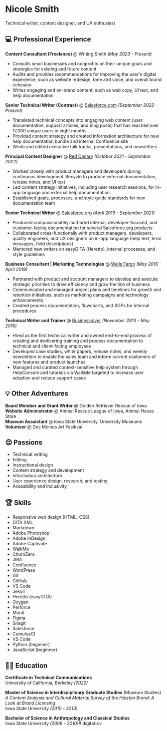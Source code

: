 # Nicole Smith

Technical writer, content designer, and UX enthusiast

## :computer: Professional Experience

**Content Consultant (Freelance)** @ Writing Smith _(May 2023 - Present)_
- Consults small businesses and nonprofits on their unique goals and strategies for existing and future content
- Audits and provides recommendations for improving the user's digital experience, such as website redesign, tone and voice, and overall brand cohesion
- Writes engaging and on-brand content, such as web copy, UI text, and help documentation

**Senior Technical Writer (Contract)** @ [Salesforce.com](https://www.salesforce.com/) _(September 2022 - Present)_
- Translated technical concepts into engaging web content (user documentation, support articles, and blog posts) that has reached over 17,000 unique users in eight months
- Provided content strategy and created information architecture for new help documentation bundle and internal Confluence site
- Wrote and edited executive talk tracks, presentations, and newsletters 

**Principal Content Designer** @ [Red Canary](https://redcanary.com/) _(October 2021 - September 2022)_
- Worked closely with product managers and developers during continuous development lifecycle to produce external documentation, release notes, and UI text
- Led content strategy initiatives, including user research sessions, for in-app language and external help documentation
- Established goals, processes, and style guide standards for new documentation team

**Senior Technical Writer** @ [Salesforce.org](https://www.salesforce.org/) _(April 2019 - September 2021)_
- Produced compassionately-authored internal, developer-focused, and customer-facing documentation for several Salesforce.org products
- Collaborated cross-functionally with product managers, developers, quality engineers, and UX designers on in-app language (help text, error messages, field descriptions)
- Mentored new writers on easyDITA (Heretto), internal processes, and style guidelines

**Business Consultant | Marketing Technologies** @ [Wells Fargo](https://www.wellsfargo.com/) _(May 2016 - April 2019)_
- Partnered with product and account managers to develop and execute strategic priorities to drive efficiency and grow the line of business
- Communicated and managed project plans and timelines for growth and retention initiatives, such as marketing campaigns and technology enhancements
- Created process documentation, flowcharts, and SOPs for internal procedures

**Technical Writer and Trainer** @ [Businessolver](https://www.businessolver.com/) _(November 2013 - May 2016)_
- Hired as the first technical writer and owned end-to-end process of creating and devlivering training and process documentation to technical and client-facing employees
- Developed case studies, white papers, release notes, and weekly newsletters to enable the sales team and inform current customers of new features and product launches
- Managed and curated context-sensitive help system through HelpConsole and tutorials via WalkMe targeted to increase user adoption and reduce support cases

## :bulb: Other Adventures

**Board Member and Grant Writer** @ Golden Retriever Rescue of Iowa<br>
**Website Administrator** @ Animal Rescue League of Iowa, Animal House Store<br>
**Museum Asssistant** @ Iowa State University, University Museums<br>
**Volunteer** @ Des Moines Art Fesitival

## 😍 Passions
- Technical writing
- Editing
- Instructional design
- Content strategy and development
- Information architecture
- User experience design, research, and testing
- Acessibility and inclusivity

## :trophy: Skills
- Responsive web design (HTML, CSS)
- DITA XML
- Markdown
- Adobe Photoshop
- Adobe InDesign
- Adobe Captivate
- WalkMe
- ChurnZero
- JIRA
- Confluence
- WordPress
- Git
- GitHub
- VS Code
- Jekyll
- Heretto (easyDITA)
- Oxygen
- Perforce
- Mural
- Figma
- Snagit
- Salesforce
- CumulusCI
- VS Code
- Python (beginner)
- JavaScript (beginner)

## :woman_student: Education

**Certificate in Technical Communications**<br>
University of California, Berkeley _(2022)_

**Master of Science in Interdisciplinary Graduate Studies** (Museum Studies)<br>
_A Content Analysis and Cultural Material Survey of the Halston Brand: A Look at Brand Licensing_<br>
Iowa State University _(2010 - 2013)_

**Bachelor of Science in Anthropology and Classical Studies**<br>
Iowa State University _(2006 - 2010)_# digital-cv
